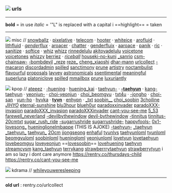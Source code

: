 ### ![](https://wilardo.crd.co/assets/images/gallery18/f1acf3af.gif?v=587f0c5f) urls 

---------------------------

**bold** = in use 
*italic* = '"L" is replaced with a capital i
==highlight== = taken


--------------------------

![](https://wilardo.crd.co/assets/images/gallery15/c3f1f197.gif?v=587f0c5f) misc //  [snowballz](https://rentry.co/snowballz) · [pixelative](https://rentry.co/pixelative) · [telecom](https://rentry.co/telecom) · [hooter](https://rentry.co/hooter) · [whiteice](https://rentry.co/whiteice) · [arofluid](https://rentry.co/arofluid)  ·  [lithfluid](https://rentry.co/lithfluid)  · [*genderfIux*](https://rentry.co/genderfIux)  · [aroacer](https://rentry.co/aroacer)  ·  [chatter](https://rentry.co/chatter) ·  [genderfluix](https://rentry.co/genderfluix)  ·  [aaroace](https://rentry.co/aaroace)  ·  [panik](https://rentry.co/panik) · [ric](https://rentry.co/ric)   ·  [sanitize](https://rentry.co/sanitize)   ·  [softice](https://rentry.co/softice)  ·   [whiz](https://rentry.co/whiz) [whizz](https://rentry.co/whizz) [rinnedelulu](https://rentry.co/rinnedelulu) [akitoyadelulu](https://rentry.co/akitoyadelulu) [voicetone](https://rentry.co/voicetone) [voicetones](https://rentry.co/voicetones) [whizzy](https://rentry.co/whizzy) [berriez](https://rentry.co/berriez) · [*ricebaIl*](https://rentry.co/ricebaIl) [houseki-no-kuni](https://rentry.co/houseki-no-kuni) [_sanrio](https://rentry.co/_sanrio) [csm-](https://rentry.co/csm-) [chainsaw-](https://rentry.co/chainsaw-) [-bombdevil](https://rentry.co/-bombdevil) [_reze](https://rentry.co/_reze) [reze_](https://rentry.co/reze_) [cheng_xiaoshi](https://rentry.co/cheng_xiaoshi) [dhar-mann](https://rentry.co/dhar-mann) [urlcollect](https://rentry.co/urlcollect) [-macaron](https://rentry.co/-macaron) [discordadmin](/discordadmin) [spilled](/spilled) [sanctimony](/sanctimony) [prune](/prune) [artistry](/artistry) [noctambulist](/noctambulist) [flavourful](/flavourful) [proposals](/proposals) [layvey](/layvey) [astronomicals](/astronomicals)  [ssentimental](/ssentimental) [meaningful](/meaningful) [superluna](/superluna) [platoniclove](/platoniclove) [spilled](/spilled) [mmailbox](/mmailbox) [prune](/prune) [luxuriantly](/luxuriantly)

![](https://wilardo.crd.co/assets/images/gallery15/c3f1f197.gif?v=587f0c5f) kpop // [ateeez](https://rentry.co/ateeez) ·  [-huening](https://rentry.co/-huening) ·  [huening_kai](https://rentry.co/huening_kai) ·  [taehyun-](https://rentry.co/taehyun-)  · [**-taehyun**](https://rentry.co/-taehyun) · [kang-taehyun](https://rentry.co/kang-taehyun) · [yeonjun-](https://rentry.co/yeonjun-)  · [choi-yeonjun](https://rentry.co/choi-yeonjun) · [choi_beomgyu](https://rentry.co/choi_beomgyu)  ·  [txt4u](https://rentry.co/txt4u) · [-jongho](https://rentry.co/-jongho)  ·  [choi-san](https://rentry.co/choi-san) · [yun-ho](https://rentry.co/yun-ho)  ·  [hyvka](https://rentry.co/hyvka)  ·  [**tyvn**](https://rentry.co/tyvn)  ·  [enhypn](https://rentry.co/enhypn)  ·  [_txt](https://rentry.co/_txt) [soobin__](https://rentry.co/soobin__) [choi_soobin](https://rentry.co/choi_soobin) [3choiline](https://rentry.co/3choiline) [*JlHYO*](https://rentry.co/JlHYO) [eternal-sunshine](https://rentry.co/eternal-sunshine) [blu3hour](https://rentry.co/blu3hour)  [blueh0ur](https://rentry.co/blueh0ur) [paradoxxinvader](https://rentry.co/paradoxxinvader) [paradoXXX-invasion](https://rentry.co/paradoXXX-invasion) [paradoXXX_invasion](https://rentry.co/paradoXXX_invasion) [paradoXXXinvader](https://rentry.co/paradoXXXinvader) [cant-you-see-me](https://rentry.co/cant-you-see-me) [5_53](https://rentry.co/5_53) [farewell_neverland](https://rentry.co/farewell_neverland) [-devilbythewindow](https://rentry.co/-devilbythewindow) [devil-bythewindow](https://rentry.co/devil-bythewindow) [-tinnitus](https://rentry.co/-tinnitus) [tinnitus-](https://rentry.co/tinnitus-) [20cmtxt](https://rentry.co/20cmtxt) [sugar_rush_ride](https://rentry.co/sugar_rush_ride) [-sugarrushride](https://rentry.co/-sugarrushride) [sugarrushride-](https://rentry.co/sugarrushride-) [happyfools-](https://rentry.co/happyfools-) [0x1-lovesong_](https://rentry.co/0x1-lovesong_) [hueninglionelmbappe](/hueninglionelmbappe) (THIS IS AJOKE) []() [-taehyun-](/-taehyun-) [_taehyun](/_taehyun) [\_taehyun_](/_taehyun_) [taehyun_](/taehyun_) [2Ocm](/2Ocm) [jjongseong](/jjongseong) [enhaful](/enhaful) [tyunlvs](/tyunlvs) [taehyunloml](/taehyunloml) [tyunloml](/tyunloml) [beomgyuloml](/beomgyuloml) [soobinloml](/soobinloml) [hueningloml](/hueningloml) [yeonjunloml](/yeonjunloml) [lovetyun](/lovetyun) [lovetaehyun](/lovetaehyun) [lovebeomgyu](/lovebeomgyu) [loveyeonjun](/loveyeonjun) ==[lovesoobin](/lovesoobin)== [lovehuening](/lovehuening) [taehyvn](/taehyvn) [streamcysm](/streamcysm) [kang_taehyun](https://rentry.co/kang_taehyun) [terrykang](/terrykang) [strawberrrytaehyun](/strawberrytaehyun) [strawberrytyun](/strawberrytyun)
i am so lazy i dont care anymore https://rentry.co/thursdays-child https://rentry.co/cant-you-see-me

![](https://wilardo.crd.co/assets/images/gallery15/c3f1f197.gif?v=587f0c5f) kdrama // [whileyouweresleeping](/whileyouweresleeping)

-----------------------
**old url** : rentry.co/urlcollect